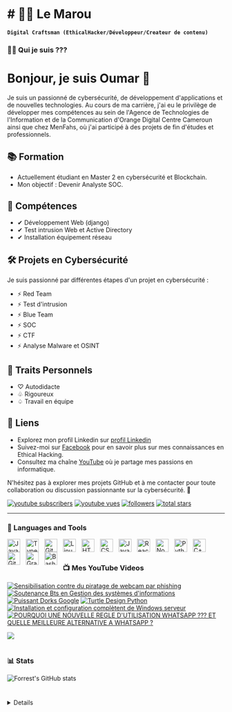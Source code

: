 # #                                                     🏄‍♂️ Le Marou

**`Digital Craftsman (EthicalHacker/Développeur/Createur de contenu)`**

 <summary><h3>👨‍💻 Qui je suis ??? </h3></summary>
   
# Bonjour, je suis Oumar 👋

Je suis un passionné de cybersécurité, de développement d'applications et de nouvelles technologies. Au cours de ma carrière, j'ai eu le privilège de développer mes compétences au sein de l'Agence de Technologies de l'Information et de la Communication d'Orange Digital Centre Cameroun ainsi que chez MenFahs, où j'ai participé à des projets de fin d'études et professionnels.

## 📚 Formation
- Actuellement étudiant en Master 2 en cybersécurité et Blockchain.
- Mon objectif : Devenir Analyste SOC.

## 🧰 Compétences
- ✔ Développement Web (django)
- ✔ Test intrusion Web et Active Directory
- ✔ Installation équipement réseau

## 🛠️ Projets en Cybersécurité
Je suis passionné par différentes étapes d'un projet en cybersécurité :
- ⚡ Red Team
- ⚡ Test d'intrusion
- ⚡ Blue Team
- ⚡ SOC
- ⚡ CTF
- ⚡ Analyse Malware et OSINT
  

## 👤 Traits Personnels
- ♡ Autodidacte
- ♧ Rigoureux
- ♤ Travail en équipe

## 🔗 Liens
- Explorez mon profil Linkedin sur [ profil Linkedin](https://www.linkedin.com/in/oumar-ali-mahamat-cybersecurity/)
- Suivez-moi sur [Facebook](https://www.facebook.com/votre-page) pour en savoir plus sur mes connaissances en Ethical Hacking.
- Consultez ma chaîne [YouTube](https://www.youtube.com/@lemarou639/videos) où je partage mes passions en informatique.

N'hésitez pas à explorer mes projets GitHub et à me contacter pour toute collaboration ou discussion passionnante sur la cybersécurité. 🚀


   <p align="left">
      <a href="https://www.youtube.com/@lemarou639/videos">
         <img alt="youtube subscribers" title=" Abonne toi a ma chaine YouTube" src="https://custom-icon-badges.demolab.com/youtube/channel/subscribers/?color=%23E05D44&label=SUBSCRIBE&logo=video&logoColor=white&style=for-the-badge&labelColor=CE4630"/></a> 
      <a href="https://www.youtube.com/@lemarou639/videos">
         <img alt="youtube vues" title="YouTube vues" src="https://custom-icon-badges.demolab.com/youtube/channel/views/UC2WHjPDvbE6O328n17ZGcfg?color=%23E1AD0E&logo=eye&logoColor=white&style=for-the-badge&labelColor=C79600"/></a> 
      <a href="https://github.com/le-marou?tab=followers">
         <img alt="followers" title="Follow me on Github" src="https://custom-icon-badges.demolab.com/github/followers/le-marou?color=236ad3&labelColor=1155ba&style=for-the-badge&logo=person-add&label=Follow&logoColor=white"/></a>
      <a href="https://github.com/le-marou?tab=repositories&sort=stargazers">
         <img alt="total stars" title="Total stars on GitHub" src="https://custom-icon-badges.demolab.com/github/stars/le-marou?color=55960c&style=for-the-badge&labelColor=488207&logo=star"/></a>
   </p>

---

### 🧰 Languages and Tools

<img align="left" alt="Java" width="30px" style="padding-right:10px;" src="https://cdn.jsdelivr.net/gh/devicons/devicon/icons/java/java-original.svg"/>
<img align="left" alt="TypeScript" width="30px" style="padding-right:10px;" src="https://cdn.jsdelivr.net/gh/devicons/devicon/icons/typescript/typescript-plain.svg" />
<img align="left" alt="Git" width="30px" style="padding-right:10px;" src="https://cdn.jsdelivr.net/gh/devicons/devicon/icons/git/git-original.svg" />
<img align="left" alt="Linux" width="30px" style="padding-right:10px;" src="https://cdn.jsdelivr.net/gh/devicons/devicon/icons/linux/linux-original.svg" />
<img align="left" alt="HTML" width="30px" style="padding-right:10px;" src="https://cdn.jsdelivr.net/gh/devicons/devicon/icons/html5/html5-plain.svg" />
<img align="left" alt="CSS" width="30px" style="padding-right:10px;" src="https://cdn.jsdelivr.net/gh/devicons/devicon/icons/css3/css3-plain.svg" />
<img align="left" alt="JavaScript" width="30px" style="padding-right:10px;" src="https://cdn.jsdelivr.net/gh/devicons/devicon/icons/javascript/javascript-plain.svg" />
<img align="left" alt="React" width="30px" style="padding-right:10px;" src="https://cdn.jsdelivr.net/gh/devicons/devicon/icons/react/react-original.svg" />
<img align="left" alt="NodeJS" width="30px" style="padding-right:10px;" src="https://cdn.jsdelivr.net/gh/devicons/devicon/icons/nodejs/nodejs-original.svg" />
<img align="left" alt="Python" width="30px" style="padding-right:10px;" src="https://cdn.jsdelivr.net/gh/devicons/devicon/icons/python/python-plain.svg" />
<img align="left" alt="C++" width="30px" style="padding-right:10px;" src="https://cdn.jsdelivr.net/gh/devicons/devicon/icons/cplusplus/cplusplus-line.svg" />
<img align="left" alt="GitHub" width="30px" style="padding-right:10px;" src="https://cdn.jsdelivr.net/gh/devicons/devicon/icons/github/github-original.svg" />
<img align="left" alt="Gradle" width="30px" style="padding-right:10px;" src="https://cdn.jsdelivr.net/gh/devicons/devicon/icons/gradle/gradle-plain.svg" />
<img align="left" alt="Bash" width="30px" style="padding-right:10px;" src="https://cdn.jsdelivr.net/gh/devicons/devicon/icons/bash/bash-original.svg" />
<br />

#

### 📺 Mes YouTube Videos

<!-- BEGIN YOUTUBE-CARDS -->
[![Sensibilisation contre du piratage de webcam par phishing](https://ytcards.demolab.com/?id=46LN42Ur9mE&title=Sensibilisation+contre+du+piratage+de+webcam+par+phishing&lang=en&timestamp=1656093010&background_color=%230d1117&title_color=%23ffffff&stats_color=%23dedede&width=250 "Sensibilisation contre du piratage de webcam par phishing")](https://www.youtube.com/watch?v=46LN42Ur9mE)
[![Soutenance Bts en Gestion des systèmes d'informations](https://ytcards.demolab.com/?id=7gTNjSHiBVA&title=Soutenance+Bts+en+Gestion+des+syst%C3%A8mes+d%27informations&lang=en&timestamp=1654697106&background_color=%230d1117&title_color=%23ffffff&stats_color=%23dedede&width=250 "Soutenance Bts en Gestion des systèmes d'informations")](https://www.youtube.com/watch?v=7gTNjSHiBVA)
[![Puissant  Dorks Google](https://ytcards.demolab.com/?id=FAPWvVnMR8w&title=Puissant++Dorks+Google&lang=en&timestamp=1654689082&background_color=%230d1117&title_color=%23ffffff&stats_color=%23dedede&width=250 "Puissant  Dorks Google")](https://www.youtube.com/watch?v=FAPWvVnMR8w)
[![Turtle Design Python](https://ytcards.demolab.com/?id=Kz-85oKpH7Y&title=Turtle+Design+Python&lang=en&timestamp=1654688037&background_color=%230d1117&title_color=%23ffffff&stats_color=%23dedede&width=250 "Turtle Design Python")](https://www.youtube.com/watch?v=Kz-85oKpH7Y)
[![Installation et configuration complètent de Windows serveur](https://ytcards.demolab.com/?id=F90-YKkOe4o&title=Installation+et+configuration+compl%C3%A8tent+de+Windows+serveur&lang=en&timestamp=1654687115&background_color=%230d1117&title_color=%23ffffff&stats_color=%23dedede&width=250 "Installation et configuration complètent de Windows serveur")](https://www.youtube.com/watch?v=F90-YKkOe4o)
[![POURQUOI UNE NOUVELLE REGLE D'UTILISATION WHATSAPP ??? ET QUELLE MEILLEURE ALTERNATIVE A WHATSAPP ?](https://ytcards.demolab.com/?id=z6_0XKp0mGc&title=POURQUOI+UNE+NOUVELLE+REGLE+D%27UTILISATION+WHATSAPP+%3F%3F%3F+ET+QUELLE+MEILLEURE+ALTERNATIVE+A+WHATSAPP+%3F&lang=en&timestamp=1611704112&background_color=%230d1117&title_color=%23ffffff&stats_color=%23dedede&width=250 "POURQUOI UNE NOUVELLE REGLE D'UTILISATION WHATSAPP ??? ET QUELLE MEILLEURE ALTERNATIVE A WHATSAPP ?")](https://www.youtube.com/watch?v=z6_0XKp0mGc)
<!-- END YOUTUBE-CARDS -->

[<img src="https://custom-icon-badges.demolab.com/badge/-Subscribe%20For%20More-red?style=for-the-badge&logo=video&logoColor=white"/>](https://www.youtube.com/@lemarou639/videos)

#

### 📊 Stats

![Forrest's GitHub stats](https://github-readme-stats.vercel.app/api?username=le-marou&show_icons=true&theme=gruvbox)

<!-- ![GitHub Streak](https://streak-stats.demolab.com?user=le-marou&theme=gruvbox&border_radius=4.5) -->

#
<details>
Je suis un passioné de la technologie indépendant et un créateur de contenu qui construit ma version du monde numérique une étape à la fois.tout le contenu vidéo est construit de l'idéation et de la planification, jusqu'à la finalisation du contenu avec des touches artistiques. Je publie ce contenu sur ma chaîne YouTube "[lemarou639] plus de  100 subscribers.

[Page_Facbook]: https://www.facebook.com/profile.php?id=100063481061853
[Youtube]: https://youtube.com/channel/UCxlWRWlrKmdkEpD64q6pxRA
[Github]:https://github.com/le-marou

